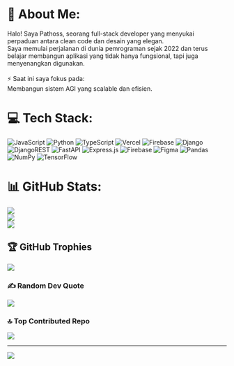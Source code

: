 # 💫 About Me:
Halo! Saya Pathoss, seorang full-stack developer yang menyukai perpaduan antara clean code dan desain yang elegan.<br>Saya memulai perjalanan di dunia pemrograman sejak 2022 dan terus belajar membangun aplikasi yang tidak hanya fungsional, tapi juga menyenangkan digunakan.<br><br>⚡ Saat ini saya fokus pada:<br> Membangun sistem AGI yang scalable dan efisien.<br>


# 💻 Tech Stack:
![JavaScript](https://img.shields.io/badge/javascript-%23323330.svg?style=plastic&logo=javascript&logoColor=%23F7DF1E) ![Python](https://img.shields.io/badge/python-3670A0?style=plastic&logo=python&logoColor=ffdd54) ![TypeScript](https://img.shields.io/badge/typescript-%23007ACC.svg?style=plastic&logo=typescript&logoColor=white) ![Vercel](https://img.shields.io/badge/vercel-%23000000.svg?style=plastic&logo=vercel&logoColor=white) ![Firebase](https://img.shields.io/badge/firebase-%23039BE5.svg?style=plastic&logo=firebase) ![Django](https://img.shields.io/badge/django-%23092E20.svg?style=plastic&logo=django&logoColor=white) ![DjangoREST](https://img.shields.io/badge/DJANGO-REST-ff1709?style=plastic&logo=django&logoColor=white&color=ff1709&labelColor=gray) ![FastAPI](https://img.shields.io/badge/FastAPI-005571?style=plastic&logo=fastapi) ![Express.js](https://img.shields.io/badge/express.js-%23404d59.svg?style=plastic&logo=express&logoColor=%2361DAFB) ![Firebase](https://img.shields.io/badge/firebase-a08021?style=plastic&logo=firebase&logoColor=ffcd34) ![Figma](https://img.shields.io/badge/figma-%23F24E1E.svg?style=plastic&logo=figma&logoColor=white) ![Pandas](https://img.shields.io/badge/pandas-%23150458.svg?style=plastic&logo=pandas&logoColor=white) ![NumPy](https://img.shields.io/badge/numpy-%23013243.svg?style=plastic&logo=numpy&logoColor=white) ![TensorFlow](https://img.shields.io/badge/TensorFlow-%23FF6F00.svg?style=plastic&logo=TensorFlow&logoColor=white)
# 📊 GitHub Stats:
![](https://github-readme-stats.vercel.app/api?username=JabarTransport&theme=blue-green&hide_border=false&include_all_commits=false&count_private=false)<br/>
![](https://nirzak-streak-stats.vercel.app/?user=JabarTransport&theme=blue-green&hide_border=false)<br/>
![](https://github-readme-stats.vercel.app/api/top-langs/?username=JabarTransport&theme=blue-green&hide_border=false&include_all_commits=false&count_private=false&layout=compact)

## 🏆 GitHub Trophies
![](https://github-profile-trophy.vercel.app/?username=JabarTransport&theme=radical&no-frame=true&no-bg=false&margin-w=4)

### ✍️ Random Dev Quote
![](https://quotes-github-readme.vercel.app/api?type=horizontal&theme=tokyonight)

### 🔝 Top Contributed Repo
![](https://github-contributor-stats.vercel.app/api?username=JabarTransport&limit=5&theme=gruvbox_light&combine_all_yearly_contributions=true)

---
[![](https://visitcount.itsvg.in/api?id=JabarTransport&icon=0&color=0)](https://visitcount.itsvg.in)

<!-- Proudly created with GPRM ( https://gprm.itsvg.in ) -->
